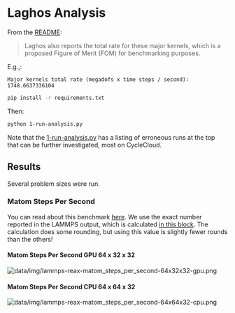 # Laghos Analysis

From the [README](https://github.com/CEED/Laghos):

> Laghos also reports the total rate for these major kernels, which is a proposed Figure of Merit (FOM) for benchmarking purposes.

E.g.,:

```console
Major kernels total rate (megadofs x time steps / second): 1748.6637336104
```

```bash
pip install -r requirements.txt
```

Then:

```bash
python 1-run-analysis.py
```

Note that the [1-run-analysis.py](1-run-analysis.py) has a listing of erroneous runs at the top that can be further investigated, most on CycleCloud. 

## Results

Several problem sizes were run.

### Matom Steps Per Second

You can read about this benchmark [here](https://asc.llnl.gov/sites/asc/files/2020-09/CORAL2_Benchmark_Summary_LAMMPS.pdf). We use the exact number reported in the LAMMPS output, which is calculated [in this block](https://github.com/lammps/lammps/blob/59bbc5bcc1104bdb4fb45107cd65b5d4d76dbc00/src/finish.cpp#L133-L172). The calculation does some rounding, but using this value is slightly fewer rounds than the others!

#### Matom Steps Per Second GPU 64 x 32 x 32

![data/img/lammps-reax-matom_steps_per_second-64x32x32-gpu.png](data/img/lammps-reax-matom_steps_per_second-64x32x32-gpu.png)

#### Matom Steps Per Second CPU 64 x 64 x 32

![data/img/lammps-reax-matom_steps_per_second-64x64x32-cpu.png](data/img/lammps-reax-matom_steps_per_second-64x64x32-cpu.png)

